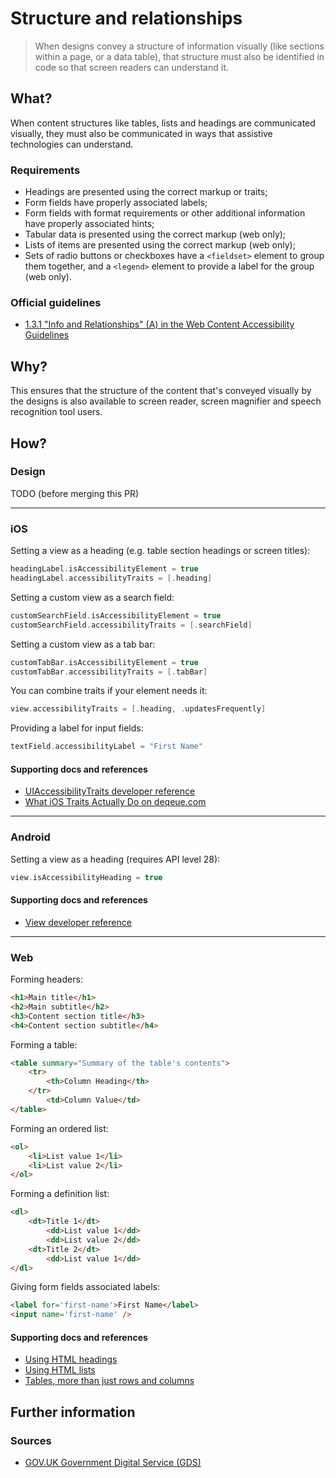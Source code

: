 # Structure and relationships

> When designs convey a structure of information visually (like sections within a page, or a data table), that structure must also be identified in code so that screen readers can understand it.

## What?

When content structures like tables, lists and headings are communicated visually, they must also be communicated in ways that assistive technologies can understand.

### Requirements

* Headings are presented using the correct markup or traits;
* Form fields have properly associated labels;
* Form fields with format requirements or other additional information have properly associated hints;
* Tabular data is presented using the correct markup (web only);
* Lists of items are presented using the correct markup (web only);
* Sets of radio buttons or checkboxes have a `<fieldset>` element to group them together, and a `<legend>` element to provide a label for the group (web only).

### Official guidelines

* [1.3.1 "Info and Relationships" (A) in the Web Content Accessibility Guidelines](https://www.w3.org/TR/UNDERSTANDING-WCAG20/content-structure-separation-programmatic.html)

## Why?

This ensures that the structure of the content that's conveyed visually by the designs is also available to screen reader, screen magnifier and speech recognition tool users.

## How?

### Design

TODO (before merging this PR)

---

### iOS

Setting a view as a heading (e.g. table section headings or screen titles):

```swift
headingLabel.isAccessibilityElement = true
headingLabel.accessibilityTraits = [.heading]
```

Setting a custom view as a search field:

```swift
customSearchField.isAccessibilityElement = true
customSearchField.accessibilityTraits = [.searchField]
```

Setting a custom view as a tab bar:

```swift
customTabBar.isAccessibilityElement = true
customTabBar.accessibilityTraits = [.tabBar]
```

You can combine traits if your element needs it:

```swift
view.accessibilityTraits = [.heading, .updatesFrequently]
```

Providing a label for input fields:

```swift
textField.accessibilityLabel = "First Name"
```

#### Supporting docs and references

* [UIAccessibilityTraits developer reference](https://developer.apple.com/documentation/uikit/uiaccessibility/uiaccessibilitytraits "developer.apple.com reference")
* [What iOS Traits Actually Do on deqeue.com](https://www.deque.com/blog/ios-traits/ "dequeue.com article on UIAccessibilityTraits")

---

### Android

Setting a view as a heading (requires API level 28):

```kotlin
view.isAccessibilityHeading = true
```

#### Supporting docs and references

* [View developer reference](https://developer.android.com/reference/android/view/View.html#setAccessibilityHeading(boolean) "developer.android.com reference")

---

### Web

Forming headers:

```html
<h1>Main title</h1>
<h2>Main subtitle</h2>
<h3>Content section title</h3>
<h4>Content section subtitle</h4>
```

Forming a table:

```html
<table summary="Summary of the table's contents">
	<tr>
		<th>Column Heading</th>
	</tr>
		<td>Column Value</td>
</table>
```

Forming an ordered list:

```html
<ol>
	<li>List value 1</li>
	<li>List value 2</li>
</ol>
```

Forming a definition list:

```html
<dl>
	<dt>Title 1</dt>
		<dd>List value 1</dd>
		<dd>List value 2</dd>
	<dt>Title 2</dt>
		<dd>List value 1</dd>
</dl>
```

Giving form fields associated labels:

```html
<label for='first-name'>First Name</label>
<input name='first-name' />
```

#### Supporting docs and references

*   [Using HTML headings](https://www.nomensa.com/blog/2010/using-html-headings)
*   [Using HTML lists](https://www.nomensa.com/blog/2011/using-html-lists)
*   [Tables, more than just rows and columns](https://www.nomensa.com/blog/2008/tables-more-than-just-rows-and-cells)

## Further information

### Sources

* [GOV.UK Government Digital Service (GDS)](https://alphagov.github.io/wcag-primer/#wcag-2-1-getting-started "The GOV.UK GDS")